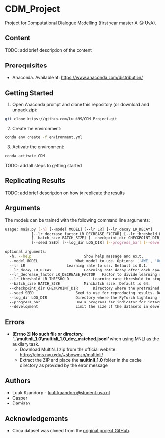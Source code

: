 # CDM_Project
Project for Computational Dialogue Modelling (first year master AI @ UvA).

## Content
TODO: add brief description of the content

## Prerequisites
* Anaconda. Available at: https://www.anaconda.com/distribution/

## Getting Started
1. Open Anaconda prompt and clone this repository (or download and unpack zip):
```bash
git clone https://github.com/Luuk99/CDM_Project.git
```
2. Create the environment:
```bash
conda env create -f environment.yml
```
3. Activate the environment:
```bash
conda activate CDM
```
TODO: add all steps to getting started

## Replicating Results
TODO: add brief description on how to replicate the results

## Arguments
The models can be trained with the following command line arguments:
```bash
usage: main.py [-h] [--model MODEL] [--lr LR] [--lr_decay LR_DECAY]
		    [--lr_decrease_factor LR_DECREASE_FACTOR] [--lr_threshold LR_THRESHOLD] 
		    [--batch_size BATCH_SIZE] [--checkpoint_dir CHECKPOINT_DIR]
		    [--seed SEED] [--log_dir LOG_DIR] [--progress_bar] [--development]

optional arguments:
  -h, --help            			Show help message and exit.
  --model MODEL					What model to use. Options: ['AWE', 'UniLSTM', 'BiLSTM', 'BiLSTMMax']. Default is 'AWE'.
  --lr LR					Learning rate to use. Default is 0.1.
  --lr_decay LR_DECAY				Learning rate decay after each epoch. Default is 0.99.
  --lr_decrease_factor LR_DECREASE_FACTOR	Factor to divide learning rate by when dev accuracy decreases. Default is 5.
  --lr_threshold LR_THRESHOLD			Learning rate threshold to stop at. Default is 10e-5.
  --batch_size BATCH_SIZE			Minibatch size. Default is 64.
  --checkpoint_dir CHECKPOINT_DIR		Directory where the pretrained model checkpoint is located. Default is None (no checkpoint used).
  --seed SEED					Seed to use for reproducing results. Default is 1234.
  --log_dir LOG_DIR				Directory where the PyTorch Lightning logs should be created. Default is 'pl_logs'.
  --progress_bar				Use a progress bar indicator for interactive experimentation. Not to be used in conjuction with SLURM jobs.
  --development					Limit the size of the datasets in development.
```

## Errors
* **[Errno 2] No such file or directory: '..\multinli_1.0\multinli_1.0_dev_matched.jsonl'** when using MNLI as the auxilary task.
	* Download MultiNLI zip from the official website: https://cims.nyu.edu/~sbowman/multinli/
	* Extract the ZIP and place the **multinli_1.0** folder in the cache directory as provided by the error message

## Authors
* Luuk Kaandorp - luuk.kaandorp@student.uva.nl
* Casper
* Damiaan 

## Acknowledgements
* Circa dataset was cloned from the [original project GitHub](https://github.com/google-research-datasets/circa).